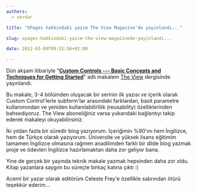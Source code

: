 ```yaml
---
authors:
  - serdar

title: "XPages hakkındaki yazım The View Magazine'de yayınlandı..."

slug: xpages-hakkindaki-yazim-the-view-magazinede-yayinlandi...

date: 2012-03-09T09:52:56+02:00

---
```


Dün akşam itibariyle "[**Custom Controls --- Basic Concepts and Techniques for Getting Started**](http://bit.ly/wZfzib)" adlı makalem [The View](http://www.eview.com/) dergisinde yayınlandı.

Bu makale, 3-4 bölümden oluşacak bir serinin ilk yazısı ve içerik olarak Custom Control'lerle subform'lar arasındaki farklardan, basit parametre kullanımından ve yeniden kullanılabilirlilik (reusability) özelliklerinden bahsediyoruz. The View aboneliğiniz varsa yukarıdaki bağlantıyı takip ederek makaleyi okuyabilirsiniz.
<!-- more -->
İki yıldan fazla bir süredir blog yazıyorum. İçeriğimin %90'ını hem İngilizce, hem de Türkçe olarak yazıyorum. Üniversite ve yüksek lisans eğitimim tamamen İngilizce olmasına rağmen anadilimden farklı bir dilde blog yazmak proje ve ödevleri İngilizce hazırlamaktan daha zor geliyor bana.

Yine de gerçek bir yayında teknik makale yazmak hepsinden daha zor oldu. Kitap yazanlara saygım bu süreçte birkaç katına çıktı :)

Acemi bir yazar olarak editörüm Celeste Frey'e özellikle sabrından ötürü teşekkür ederim...

